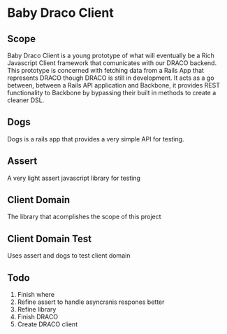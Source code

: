 # Baby Draco Client
## Scope
Baby Draco Client is a young prototype of what will eventually be a Rich Javascript Client framework that comunicates with our DRACO backend. This prototype is concerned with fetching data from a Rails App that represents DRACO though DRACO is still in development. It acts as a go between, between a Rails API application and Backbone, it provides REST functionality to Backbone by bypassing their built in methods to create a cleaner DSL.
## Dogs
Dogs is a rails app that provides a very simple API for testing.
## Assert
A very light assert javascript library for testing
## Client Domain
The library that acomplishes the scope of this project
## Client Domain Test
Uses assert and dogs to test client domain
## Todo
1. Finish where
2. Refine assert to handle asyncranis respones better
3. Refine library
4. Finish DRACO
5. Create DRACO client 